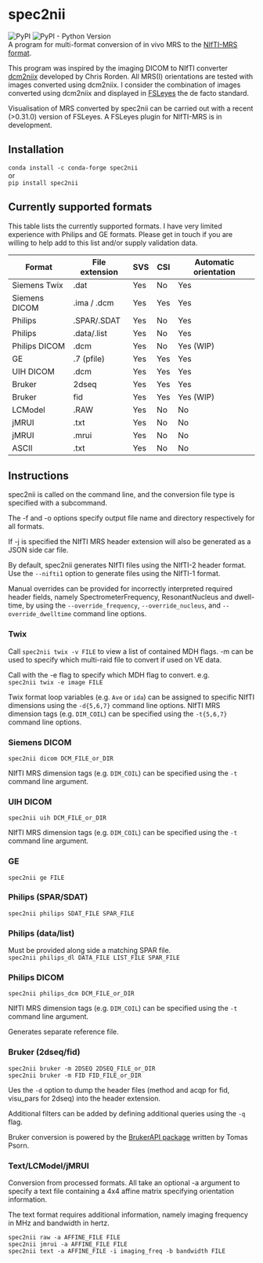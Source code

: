# spec2nii
![PyPI](https://img.shields.io/pypi/v/spec2nii)
![PyPI - Python Version](https://img.shields.io/pypi/pyversions/spec2nii)  
A program for multi-format conversion of in vivo MRS to the [NIfTI-MRS format](https://github.com/wexeee/mrs_nifti_standard).  

This program was inspired by the imaging DICOM to NIfTI converter [dcm2niix](https://github.com/rordenlab/dcm2niix) developed by Chris Rorden. All MRS(I) orientations are tested with images converted using dcm2niix. I consider the combination of images converted using dcm2niix and displayed in [FSLeyes](https://fsl.fmrib.ox.ac.uk/fsl/fslwiki/FSLeyes) the de facto standard.

Visualisation of MRS converted by spec2nii can be carried out with a recent (>0.31.0) version of FSLeyes. A FSLeyes plugin for NIfTI-MRS is in development.
## Installation
`conda install -c conda-forge spec2nii`  
or  
`pip install spec2nii`

## Currently supported formats
This table lists the currently supported formats. I have very limited experience with Philips and GE formats. Please get in touch if you are willing to help add to this list and/or supply validation data.

| Format        | File extension | SVS | CSI | Automatic orientation |
|---------------|----------------|-----|-----|-----------------------|
| Siemens Twix  | .dat           | Yes | No  | Yes                   |
| Siemens DICOM | .ima / .dcm    | Yes | Yes | Yes                   |
| Philips       | .SPAR/.SDAT    | Yes | No  | Yes                   |
| Philips       | .data/.list    | Yes | No  | Yes                   |
| Philips DICOM | .dcm           | Yes | No  | Yes (WIP)             |
| GE            | .7 (pfile)     | Yes | Yes | Yes                   |
| UIH DICOM     | .dcm           | Yes | Yes | Yes                   |
| Bruker        | 2dseq          | Yes | Yes | Yes                   |
| Bruker        | fid            | Yes | Yes | Yes (WIP)             |
| LCModel       | .RAW           | Yes | No  | No                    |
| jMRUI         | .txt           | Yes | No  | No                    |
| jMRUI         | .mrui          | Yes | No  | No                    |
| ASCII         | .txt           | Yes | No  | No                    |

## Instructions
spec2nii is called on the command line, and the conversion file type is specified with a subcommand.

The -f and -o options specify output file name and directory respectively for all formats.

If -j is specified the NIfTI MRS header extension will also be generated as a JSON side car file.

By default, spec2nii generates NIfTI files using the NIfTI-2 header format. Use the `--nifti1` option to generate files using the NIfTI-1 format.

Manual overrides can be provided for incorrectly interpreted required header fields, namely SpectrometerFrequency, ResonantNucleus and dwell-time, by using the `--override_frequency`, `--override_nucleus`, and `--override_dwelltime` command line options.

### Twix
Call `spec2nii twix -v FILE` to view a list of contained MDH flags. -m can be used to specify which multi-raid file to convert if used on VE data.

Call with the -e flag to specify which MDH flag to convert. e.g.  
`spec2nii twix -e image FILE`

Twix format loop variables (e.g. `Ave` or `ida`) can be assigned to specific NIfTI dimensions using the `-d{5,6,7}` command line options. NIfTI MRS dimension tags (e.g. `DIM_COIL`) can be specified using the `-t{5,6,7}` command line options.

### Siemens DICOM
`spec2nii dicom DCM_FILE_or_DIR`

NIfTI MRS dimension tags (e.g. `DIM_COIL`) can be specified using the `-t` command line argument.

### UIH DICOM
`spec2nii uih DCM_FILE_or_DIR`

NIfTI MRS dimension tags (e.g. `DIM_COIL`) can be specified using the `-t` command line argument.

### GE
`spec2nii ge FILE`

### Philips (SPAR/SDAT)
`spec2nii philips SDAT_FILE SPAR_FILE`

### Philips (data/list)
Must be provided along side a matching SPAR file.  
`spec2nii philips_dl DATA_FILE LIST_FILE SPAR_FILE`

### Philips DICOM
`spec2nii philips_dcm DCM_FILE_or_DIR`

NIfTI MRS dimension tags (e.g. `DIM_COIL`) can be specified using the `-t` command line argument.

Generates separate reference file.

### Bruker (2dseq/fid)
`spec2nii bruker -m 2DSEQ 2DSEQ_FILE_or_DIR`  
`spec2nii bruker -m FID FID_FILE_or_DIR`

Ues the `-d` option to dump the header files (method and acqp for fid, visu_pars for 2dseq) into the header extension.

Additional filters can be added by defining additional queries using the `-q` flag.

Bruker conversion is powered by the [BrukerAPI package](https://github.com/isi-nmr/brukerapi-python) written by Tomas Psorn.

### Text/LCModel/jMRUI
Conversion from processed formats.
All take an optional -a argument to specify a text file containing a 4x4 affine matrix specifying orientation information.

The text format requires additional information, namely imaging frequency in MHz and bandwidth in hertz.

`spec2nii raw -a AFFINE_FILE FILE`  
`spec2nii jmrui -a AFFINE_FILE FILE`  
`spec2nii text -a AFFINE_FILE -i imaging_freq -b bandwidth FILE`

